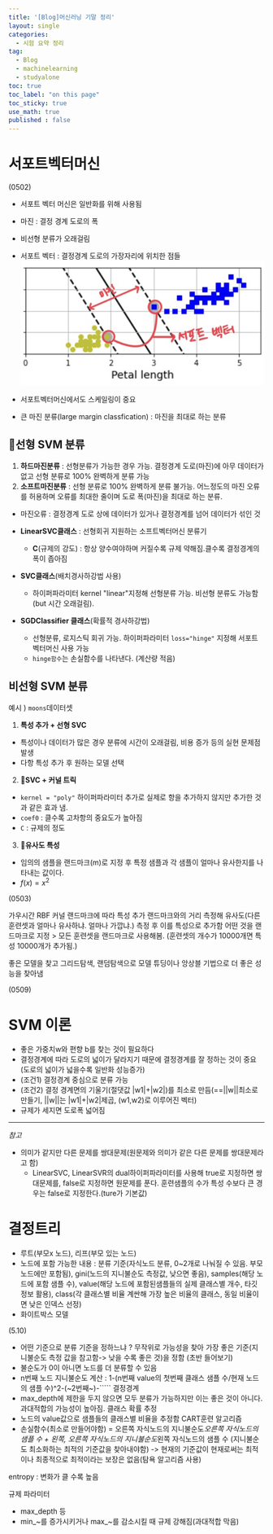 ```yaml
---
title: '[Blog]머신러닝 기말 정리'
layout: single
categories:
  - 시험 요약 정리
tag:
  - Blog
  - machinelearning
  - studyalone
toc: true
toc_label: "on this page"
toc_sticky: true
use_math: true
published : false
---
```


# 서포트벡터머신
(0502)

- 서포트 벡터 머신은 일반화를 위해 사용됨
- 마진 : 결정 경계 도로의 폭 
- 비선형 분류가 오래걸림
- 서포트 벡터 : 결정경계 도로의 가장자리에 위치한 점들
![사진](/assets/img/svm_1.jpg)

- 서포트벡터머신에서도 스케일링이 중요
- 큰 마진 분류(large margin classfication) : 마진을 최대로 하는 분류

## 🌟선형 SVM 분류
1. __하드마진분류__ : 선형분류가 가능한 경우 가능. 결정경계 도로(마진)에 아무 데이터가 없고 선형 분류로 100% 완벽하게 분류 가능
2. __소프트마진분류__ : 선형 분류로 100% 완벽하게 분류 불가능. 어느정도의 마진 오류를 허용하며 오류를 최대한 줄이며 도로 폭(마진)을 최대로 하는 분류.
  - 마진오류 : 결정경계 도로 상에 데이터가 있거나 결정경계를 넘어 데이터가 섞인 것


- __LinearSVC클래스__ : 선형회귀 지원하는 소프트벡터머신 분류기
  - __C__(규제의 강도) : 항상 양수여야하며 커질수록 규제 약해짐.클수록 결정경계의 폭이 좁아짐
- __SVC클래스__(배치경사하강법 사용)
  - 하이퍼파라미터 kernel "linear"지정해 선형분류 가능. 비선형 분류도 가능함(but 시간 오래걸림).
- __SGDClassifier 클래스__(확률적 경사하강법)
  - 선형분류, 로지스틱 회귀 가능. 하이퍼파라미터 `loss="hinge"` 지정해 서포트벡터머신 사용 가능
  - `hinge함수`는 손실함수를 나타낸다. (계산량 적음)

## 비선형 SVM 분류
  예시 ) `moons`데이터셋
1. __특성 추가 + 선형 SVC__
- 특성이나 데이터가 많은 경우 분류에 시간이 오래걸림, 비용 증가 등의 실현 문제점 발생 
- 다항 특성 추가 후 원하는 모델 선택
2. __🌟SVC + 커널 트릭__
- `kernel = "poly"` 하이퍼파라미터 추가로 실제로 항을 추가하지 않지만 추가한 것과 같은 효과 냄.
- `coef0` : 클수록 고차항의 중요도가 높아짐
- `C` : 규제의 정도 
3. __🌟유사도 특성__
- 임의의 샘플을 랜드마크(m)로 지정 후 특정 샘플과 각 샘플이 얼마나 유사한지를 나타내는 값이다.
- $f(x) = x^2$

(0503)  


가우시간 RBF 커널
랜드마크에 따라 특성 추가
랜드마크와의 거리 측정해 유사도(다른 훈련셋과 얼마나 유사하냐. 얼마나 가깝냐.) 측정 후 이를 특성으로 추가함
어떤 것을 랜드마크로 지정 > 모든 훈련셋을 랜드마크로 사용해봄. (훈련셋의 개수가 10000개면 특성 10000개가 추가됨.)

좋은 모델을 찾고 그리드탐색, 랜덤탐색으로 모델 튜딩이나 앙상블 기법으로 더 좋은 성능을 찾아냄

(0509)
# SVM 이론
- 좋은 가중치w와 편향 b를 찾는 것이 필요하다
- 결정경계에 따라 도로의 넓이가 달라지기 때문에 결정경계를 잘 정하는 것이 중요(도로의 넓이가 넓을수록 일반화 성능증가)
- (조건1) 결정경계 중심으로 분류 가능
- (조건2) 결정 경계면의 기울기(절댓값 |w1|+|w2|)를 최소로 만듬(==||w||최소로 만들기, ||w||는 |w1|+|w2|제곱, (w1,w2)로 이루어진 벡터)
- 규제가 세지면 도로폭 넓어짐

---

*참고*
- 의미가 같지만 다른 문제를 쌍대문제(원문제와 의미가 같은 다른 문제를 쌍대문제라고 함)
  - LinearSVC, LinearSVR의 dual하이퍼파라미터를 사용해 true로 지정하면 쌍대문제를, false로 지정하면 원문제를 푼다. 훈련샘플의 수가 특성 수보다 큰 경우는 false로 지정한다.(ture가 기본값)

# 결정트리
- 루트(부모x 노드), 리프(부모 있는 노드)
- 노드에 포함 가능한 내용 : 분류 기준(자식노드 분류, 0~2개로 나눠질 수 있음. 부모 노드에만 포함됨),
                                              gini(노드의 지니불순도 측정값, 낮으면 좋음),
                                              samples(해당 노드에 포함 샘플 수),
                                              value(해당 노드에 포함된샘플들의 실제 클래스별 개수, 타깃 정보 활용),
                                              class(각 클래스별 비율 계싼해 가장 높은 비율의 클래스, 동일 비율이면 낮은 인덱스 선정)
- 화이트박스 모델


(5.10)
- 어떤 기준으로 분류 기준을 정하느냐 ? 무작위로 가능성을 찾아 가장 좋은 기준(지니불순도 측정 값을 참고함-> 낮을 수록 좋은 것)을 정함  (초반 들어보기)
- 불순도가 0이 아니면 노드를 더 분류할 수 있음
- n번째 노드 지니불순도 계산 : 1-(n번째 value의 첫번째 클래스 샘플 수/현재 노드의 샘플 수)^2-(~2번째~)-`````
결정경계
- max_depth에 제한을 두지 않으면 모두 분류가 가능하지만 이는 좋은 것이 아니다. 과대적합의 가능성이 높아짐.
클래스 확률 추정
- 노드의 value값으로 샘플들의 클래스별 비율을 추정함
CART훈련 알고리즘
- 손실함수(최소로 만들어야함) = 오른쪽 자식노드의 지니불순도*오른쪽 자식노드의 샘플 수 + 왼쪽, 오른쪽 자식노드의 지니불순도*왼쪽 자식노드의 샘플 수 (지니불순도 최소화하는 최적의 기준값을 찾아내야함) -> 현재의 기준값이 현재로써는 최적이나 최종적으로 최적이라는 보장은 없음(탐욕 알고리즘 사용)


entropy : 변화가 클 수록 높음

규제 파라미터
- max_depth 등
- min_~를 증가시키거나 max_~를 감소시킬 때 규제 강해짐(과대적합 막음)
